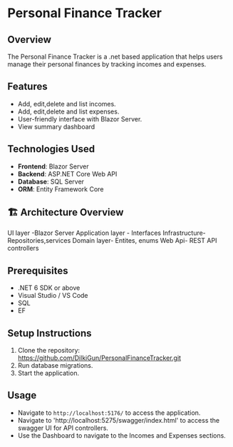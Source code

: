 # Personal Finance Tracker

## Overview
The Personal Finance Tracker is a .net based application that helps users manage their personal finances by tracking incomes and expenses.

## Features
- Add, edit,delete and list incomes.
- Add, edit,delete and list expenses.
- User-friendly interface with Blazor Server.
- View summary dashboard

## Technologies Used
- **Frontend**: Blazor Server
- **Backend**: ASP.NET Core Web API
- **Database**: SQL Server
- **ORM**: Entity Framework Core

## 🏗️ Architecture Overview

UI layer -Blazor Server
Application layer - Interfaces
Infrastructure- Repositories,services
Domain layer- Entites, enums
Web Api- REST API controllers

## Prerequisites
- .NET 6 SDK or above
- Visual Studio / VS Code
- SQL
- EF

## Setup Instructions
1. Clone the repository: https://github.com/DilkiGun/PersonalFinanceTracker.git
2. Run database migrations.
3. Start the application.

## Usage
- Navigate to `http://localhost:5176/` to access the application.
- Navigate to 'http://localhost:5275/swagger/index.html' to access the swagger UI for API controllers.
- Use the Dashboard to navigate to the Incomes and Expenses sections.

   
